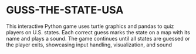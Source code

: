 # GUSS-THE-STATE-USA
This interactive Python game uses turtle graphics and pandas to quiz players on U.S. states. Each correct guess marks the state on a map with its name and plays a sound. The game continues until all states are guessed or the player exits, showcasing input handling, visualization, and sound
